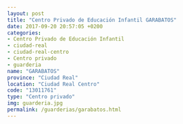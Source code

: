 ```yaml
---
layout: post
title: "Centro Privado de Educación Infantil GARABATOS"
date: 2017-09-20 20:57:05 +0200
categories:
- Centro Privado de Educación Infantil
- ciudad-real
- ciudad-real-centro
- Centro privado
- guarderia
name: "GARABATOS"
province: "Ciudad Real"
location: "Ciudad Real Centro"
code: "13011761"
type: "Centro privado"
img: guarderia.jpg
permalink: /guarderias/garabatos.html
---
```

